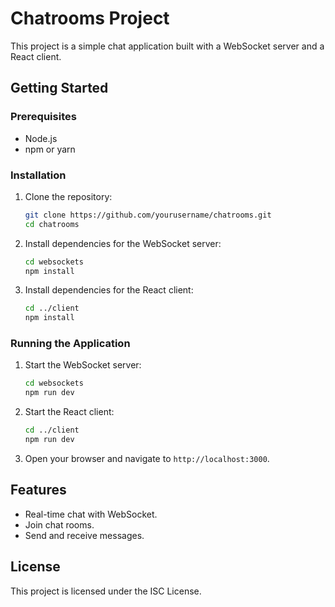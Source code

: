 # Chatrooms Project

This project is a simple chat application built with a WebSocket server and a React client.

## Getting Started

### Prerequisites

- Node.js
- npm or yarn

### Installation

1. Clone the repository:

   ```sh
   git clone https://github.com/yourusername/chatrooms.git
   cd chatrooms
   ```

2. Install dependencies for the WebSocket server:

   ```sh
   cd websockets
   npm install
   ```

3. Install dependencies for the React client:
   ```sh
   cd ../client
   npm install
   ```

### Running the Application

1. Start the WebSocket server:

   ```sh
   cd websockets
   npm run dev
   ```

2. Start the React client:

   ```sh
   cd ../client
   npm run dev
   ```

3. Open your browser and navigate to `http://localhost:3000`.

## Features

- Real-time chat with WebSocket.
- Join chat rooms.
- Send and receive messages.

## License

This project is licensed under the ISC License.
